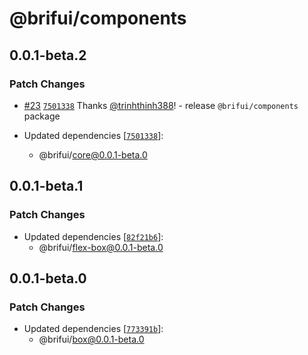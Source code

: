 # @brifui/components

## 0.0.1-beta.2

### Patch Changes

- [#23](https://github.com/brifui-org/brif-ui/pull/23) [`7501338`](https://github.com/brifui-org/brif-ui/commit/75013387190639e0eb4f62dca7651ce91382b06c) Thanks [@trinhthinh388](https://github.com/trinhthinh388)! - release `@brifui/components` package

- Updated dependencies [[`7501338`](https://github.com/brifui-org/brif-ui/commit/75013387190639e0eb4f62dca7651ce91382b06c)]:
  - @brifui/core@0.0.1-beta.0

## 0.0.1-beta.1

### Patch Changes

- Updated dependencies [[`82f21b6`](https://github.com/brifui-org/brif-ui/commit/82f21b6a80892c185f99eb4b980fa53bc2ab9a94)]:
  - @brifui/flex-box@0.0.1-beta.0

## 0.0.1-beta.0

### Patch Changes

- Updated dependencies [[`773391b`](https://github.com/brifui-org/brif-ui/commit/773391b37fc29a9bda50e4d00f71edf603828c04)]:
  - @brifui/box@0.0.1-beta.0
